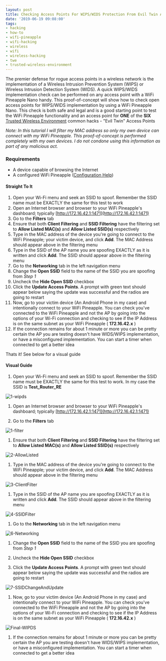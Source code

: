```yaml
---
layout: post
title: Checking Access Points For WIPS/WIDS Protection From Evil Twin Attacks
date: '2019-06-19 09:08:00'
tags:
- hacking
- how-to
- wifi-pineapple
- wifi-hacking
- wireless
- wifi
- wireless-hacking
- twe
- trusted-wireless-environment
---
```


The premier defense for rogue access points in a wireless network is the implementation of a Wireless Intrusion Prevention System (WIPS) or Wireless Intrusion Detection System (WIDS). A quick WIPS/WIDS implementation check can be performed on any access point with a WiFi Pineapple Nano handy. This proof-of-concept will show how to check open access points for WIPS/WIDS implementation by using a WiFi Pineapple Nano. This check is both safe and legal and is a good starting point to test the WiFi Pineapple functionality and an access point for **ONE** of the **SIX** [Trusted Wireless Environment](https://www.trustedwirelessenvironment.com/) common hacks - "Evil Twin" Access Points

<!--kg-card-begin: markdown-->

_Note: In this tutorial I will filter my MAC address so only my own device can connect with my WiFi Pineapple. This proof-of-concept is performed completely with my own devices. I do not condone using this information as part of any malicious act._

<!--kg-card-end: markdown--><!--kg-card-begin: markdown-->
### Requirements

- A device capable of browsing the Internet
- A configured WiFi Pineapple ([Configuration Help](/how-to-set-up-wifi-pineapple-nano-on-windows/))
<!--kg-card-end: markdown--><!--kg-card-begin: markdown-->
#### Straight To It

1. Open your Wi-Fi menu and seek an SSID to spoof. Remember the SSID name must be EXACTLY the same for this test to work
2. Open an Internet browser and browser to your WiFi Pineapple's dashboard; typically [http://172.16.42.1:1471](http://172.16.42.1:1471)
3. Go to the **Filters** tab
4. Ensure that both **Client Filtering** and **SSID Filtering** have the filtering set to **Allow Listed MAC(s)** and **Allow Listed SSID(s)** respectively
5. Type in the MAC address of the device you're going to connect to the WiFi Pineapple; your victim device, and click **Add**. The MAC Address should appear above in the filtering menu
6. Type in the SSID of the AP name you are spoofing EXACTLY as it is written and click **Add**. The SSID should appear above in the filtering menu
7. Go to the **Networking** tab in the left navigation menu
8. Change the **Open SSID** field to the name of the SSID you are spoofing from _Step 1_
9. Uncheck the **Hide Open SSID** checkbox
10. Click the **Update Access Points**. A prompt with green text should appear below saying the update was successful and the radios are going to restart
11. Now, go to your victim device (An Android Phone in my case) and intentionally connect to your WiFi Pineapple. You can check you've connected to the WiFi Pineapple and not the AP by going into the options of your Wi-Fi connection and checking to see if the IP Address is on the same subnet as your WiFi Pineapple ( **172.16.42.x** )
12. If the connection remains for about 1 minute or more you can be pretty certain the AP you are testing doesn't have WIDS/WIPS implementation, or have a misconfigured implementation. You can start a timer when connected to get a better idea

Thats it! See below for a visual guide

#### Visual Guide

1. Open your Wi-Fi menu and seek an SSID to spoof. Remember the SSID name must be EXACTLY the same for this test to work. In my case the SSID is **Test\_Router\_RE**

![1-wipds](/content/images/2019/07/1-wipds.png)

  
  
  
  

1. Open an Internet browser and browser to your WiFi Pineapple's dashboard; typically [http://172.16.42.1:1471](http://172.16.42.1:1471)
  
  
  
  

1. Go to the **Filters** tab

![1-filter](/content/images/2019/07/1-filter.png)

  
  
  
  

1. Ensure that both **Client Filtering** and **SSID Filtering** have the filtering set to **Allow Listed MAC(s)** and **Allow Listed SSID(s)** respectively

![2-AllowListed](/content/images/2019/07/2-AllowListed.png)

  
  
  
  

1. Type in the MAC address of the device you're going to connect to the WiFi Pineapple; your victim device, and click **Add**. The MAC Address should appear above in the filtering menu

![3-ClientFilter](/content/images/2019/07/3-ClientFilter.png)

  
  
  
  

1. Type in the SSID of the AP name you are spoofing EXACTLY as it is written and click **Add**. The SSID should appear above in the filtering menu

![4-SSIDFilter](/content/images/2019/07/4-SSIDFilter.png)

  
  
  
  

1. Go to the **Networking** tab in the left navigation menu

![6-Networking](/content/images/2019/07/6-Networking.png)

  
  
  
  

1. Change the **Open SSID** field to the name of the SSID you are spoofing from _Step 1_
  
  
  
  

1. Uncheck the **Hide Open SSID** checkbox
  
  
  
  

1. Click the **Update Access Points**. A prompt with green text should appear below saying the update was successful and the radios are going to restart

![7-SSIDChangeAndUpdate](/content/images/2019/07/7-SSIDChangeAndUpdate.png)

  
  
  
  

1. Now, go to your victim device (An Android Phone in my case) and intentionally connect to your WiFi Pineapple. You can check you've connected to the WiFi Pineapple and not the AP by going into the options of your Wi-Fi connection and checking to see if the IP Address is on the same subnet as your WiFi Pineapple ( **172.16.42.x** )

![Final-WIPDS](/content/images/2019/07/Final-WIPDS.png)

  
  
  
  

1. If the connection remains for about 1 minute or more you can be pretty certain the AP you are testing doesn't have WIDS/WIPS implementation, or have a misconfigured implementation. You can start a timer when connected to get a better idea
  
  
  
  
<!--kg-card-end: markdown-->